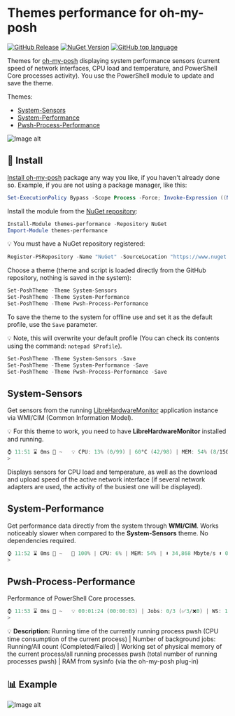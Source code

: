 # Themes performance for oh-my-posh

[![GitHub Release](https://img.shields.io/github/v/release/Lifailon/oh-my-posh-themes-performance?display_name=release&logo=GitHub&label=GitHub&link=https%3A%2F%2Fgithub.com%2FLifailon%2Foh-my-posh-themes-performance%2F)](https://github.com/Lifailon/oh-my-posh-themes-performance)
[![NuGet Version](https://img.shields.io/nuget/v/themes-performance?logo=NuGet&label=NuGet&link=https%3A%2F%2Fwww.nuget.org%2Fpackages%2Fthemes-performance)](https://www.nuget.org/packages/themes-performance)
[![GitHub top language](https://img.shields.io/github/languages/top/Lifailon/oh-my-posh-themes-performance?logo=PowerShell&link=https%3A%2F%2Fgithub.com%2FPowerShell%2FPowerShell)](https://github.com/PowerShell/PowerShell)

Themes for [oh-my-posh](https://github.com/jandedobbeleer/oh-my-posh) displaying system performance sensors (current speed of network interfaces, CPU load and temperature, and PowerShell Core processes activity). You use the PowerShell module to update and save the theme.

Themes:
- [System-Sensors](#system-sensors)
- [System-Performance](#system-performance)
- [Pwsh-Process-Performance](#pwsh-process-performance)

![Image alt](https://github.com/Lifailon/oh-my-posh-themes-performance/blob/rsa/image/Example.jpg)

## 🚀 Install

[Install oh-my-posh](https://ohmyposh.dev/docs/installation/windows) package any way you like, if you haven't already done so. Example, if you are not using a package manager, like this:

```PowerShell
Set-ExecutionPolicy Bypass -Scope Process -Force; Invoke-Expression ((New-Object System.Net.WebClient).DownloadString('https://ohmyposh.dev/install.ps1'))
```

Install the module from the [NuGet repository](https://www.nuget.org/packages/themes-performance):

```PowerShell
Install-Module themes-performance -Repository NuGet
Import-Module themes-performance
```

💡 You must have a NuGet repository registered:

```PowerShell
Register-PSRepository -Name "NuGet" -SourceLocation "https://www.nuget.org/api/v2" -InstallationPolicy Trusted
```

Choose a theme (theme and script is loaded directly from the GitHub repository, nothing is saved in the system):

```PowerShell
Set-PoshTheme -Theme System-Sensors
Set-PoshTheme -Theme System-Performance
Set-PoshTheme -Theme Pwsh-Process-Performance
```

To save the theme to the system for offline use and set it as the default profile, use the `Save` parameter.

💡 Note, this will overwrite your default profile (You can check its contents using the command: `notepad $Profile`).

```PowerShell
Set-PoshTheme -Theme System-Sensors -Save
Set-PoshTheme -Theme System-Performance -Save
Set-PoshTheme -Theme Pwsh-Process-Performance -Save
```

## System-Sensors

Get sensors from the running [LibreHardwareMonitor](https://github.com/LibreHardwareMonitor/LibreHardwareMonitor) application instance via WMI/CIM (Common Information Model).

💡 For this theme to work, you need to have **LibreHardwareMonitor** installed and running.

```PowerShell
⌚ 11:51 ⌛ 0ms 📁 ~   💡 CPU: 13% (0/99) | 60°C (42/98) | MEM: 54% (8/15Gb) | ⬇ 0,025 Mbyte/s ⬆ 0,051 Mbyte/s
>
```

Displays sensors for CPU load and temperature, as well as the download and upload speed of the active network interface (if several network adapters are used, the activity of the busiest one will be displayed).

## System-Performance

Get performance data directly from the system through **WMI/CIM**. Works noticeably slower when compared to the **System-Sensors** theme. No dependencies required.

```PowerShell
⌚ 11:52 ⌛ 0ms 📁 ~   🔋 100% | CPU: 6% | MEM: 54% | ⬇ 34,868 Mbyte/s ⬆ 0,499 Mbyte/s
>
```

## Pwsh-Process-Performance

Performance of PowerShell Core processes.

```PowerShell
⌚ 11:53 ⌛ 0ms 📁 ~   💡 00:01:24 (00:00:03) | Jobs: 0/3 (✅3/❌0) | WS: 130/370Mb (3) | MEM: 52% (8/15Gb)
>
```

💡 **Description:** Running time of the currently running process pwsh (CPU time consumption of the current process) | Number of background jobs: Running/All count (Completed/Failed) | Working set of physical memory of the current process/all running processes pwsh (total number of running processes pwsh) | RAM from sysinfo (via the oh-my-posh plug-in)

## 📊 Example

![Image alt](https://github.com/Lifailon/oh-my-posh-themes-performance/blob/rsa/image/Example.gif)

